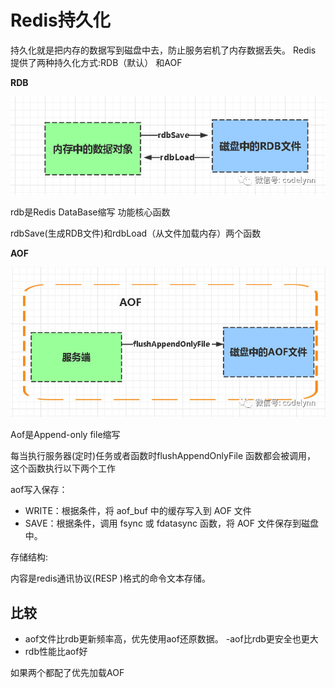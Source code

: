 # Redis持久化

持久化就是把内存的数据写到磁盘中去，防止服务宕机了内存数据丢失。
Redis 提供了两种持久化方式:RDB（默认） 和AOF

**RDB**

![](../images/redis-1.png)

rdb是Redis DataBase缩写
功能核心函数

rdbSave(生成RDB文件)和rdbLoad（从文件加载内存）两个函数


**AOF**

![](../images/redis-2.jpg)


Aof是Append-only file缩写

每当执行服务器(定时)任务或者函数时flushAppendOnlyFile 函数都会被调用， 这个函数执行以下两个工作

aof写入保存：

- WRITE：根据条件，将 aof_buf 中的缓存写入到 AOF 文件
- SAVE：根据条件，调用 fsync 或 fdatasync 函数，将 AOF 文件保存到磁盘中。

存储结构:

内容是redis通讯协议(RESP )格式的命令文本存储。

## 比较

- aof文件比rdb更新频率高，优先使用aof还原数据。
-aof比rdb更安全也更大
- rdb性能比aof好

如果两个都配了优先加载AOF
